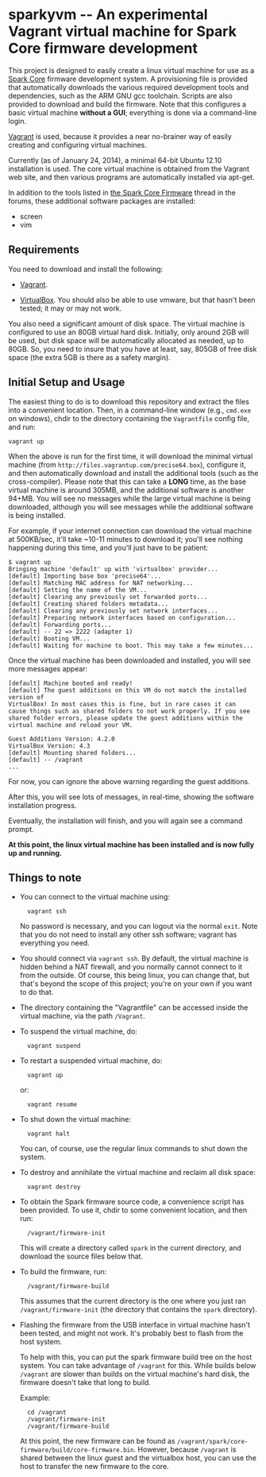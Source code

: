sparkyvm -- An experimental Vagrant virtual machine for Spark Core firmware development
=======================================================================================

This project is designed to easily create a linux virtual machine for use as a
[Spark Core](https://www.spark.io) firmware development system.  A
provisioning file is provided that automatically downloads the various
required development tools and dependencies, such as the ARM GNU gcc
toolchain.  Scripts are also provided to download and build the firmware.
Note that this configures a basic virtual machine **without a GUI**;
everything is done via a command-line login.

[Vagrant](http://www.vagrantup.com) is used, because it provides a near
no-brainer way of easily creating and configuring virtual machines.

Currently (as of January 24, 2014), a minimal 64-bit Ubuntu 12.10
installation is used.  The core virtual machine is obtained from the Vagrant
web site, and then various programs are automatically installed via apt-get.

In addition to the tools listed in [the Spark Core
Firmware](https://community.spark.io/t/the-spark-core-firmware/532) thread in
the forums, these additional software packages are installed:

* screen
* vim


Requirements
------------

You need to download and install the following:

* [Vagrant](http://www.vagrantup.com).

* [VirtualBox](https://www.virtualbox.org/).  You should also be able to
  use vmware, but that hasn't been tested; it may or may not work.

You also need a significant amount of disk space.  The virtual machine is
configured to use an 80GB virtual hard disk.  Initially, only around 2GB will
be used, but disk space will be automatically allocated as needed, up to 80GB.
So, you need to insure that you have at least, say, 805GB of free disk space
(the extra 5GB is there as a safety margin).



Initial Setup and Usage
-----------------------

The easiest thing to do is to download this repository and extract the files
into a convenient location.  Then, in a command-line window (e.g., `cmd.exe`
on windows), chdir to the directory containing the `Vagrantfile` config
file, and run:

    vagrant up

When the above is run for the first time, it will download the minimal virtual
machine (from `http://files.vagrantup.com/precise64.box`), configure it, and
then automatically download and install the additional tools (such as the
cross-compiler).  Please note that this can take a **LONG** time, as the base
virtual machine is around 305MB, and the additional software is another 94+MB.
You will see no messages while the large virtual machine is being downloaded,
although you will see messages while the additional software is being
installed.

For example, if your internet connection can download the virtual machine at
500KB/sec, it'll take ~10-11 minutes to download it; you'll see nothing
happening during this time, and you'll just have to be patient:

    $ vagrant up
    Bringing machine 'default' up with 'virtualbox' provider...
    [default] Importing base box 'precise64'...
    [default] Matching MAC address for NAT networking...
    [default] Setting the name of the VM...
    [default] Clearing any previously set forwarded ports...
    [default] Creating shared folders metadata...
    [default] Clearing any previously set network interfaces...
    [default] Preparing network interfaces based on configuration...
    [default] Forwarding ports...
    [default] -- 22 => 2222 (adapter 1)
    [default] Booting VM...
    [default] Waiting for machine to boot. This may take a few minutes...

Once the virtual machine has been downloaded and installed, you will
see more messages appear:

    [default] Machine booted and ready!
    [default] The guest additions on this VM do not match the installed version of
    VirtualBox! In most cases this is fine, but in rare cases it can
    cause things such as shared folders to not work properly. If you see
    shared folder errors, please update the guest additions within the
    virtual machine and reload your VM.

    Guest Additions Version: 4.2.0
    VirtualBox Version: 4.3
    [default] Mounting shared folders...
    [default] -- /vagrant
    ...

For now, you can ignore the above warning regarding the guest additions.

After this, you will see lots of messages, in real-time, showing the software
installation progress.

Eventually, the installation will finish, and you will again see a command
prompt.

**At this point, the linux virtual machine has been installed and is now fully
up and running.**


Things to note
--------------

* You can connect to the virtual machine using:

        vagrant ssh

  No password is necessary, and you can logout via the normal `exit`.  Note
  that you do not need to install any other ssh software; vagrant has
  everything you need.

* You should connect via `vagrant ssh`.  By default, the virtual machine is
  hidden behind a NAT firewall, and you normally cannot connect to it from the
  outside.  Of course, this being linux, you can change that, but that's
  beyond the scope of this project; you're on your own if you want to do that.

* The directory containing the "Vagrantfile" can be accessed inside the
  virtual machine, via the path `/Vagrant`.

* To suspend the virtual machine, do:

        vagrant suspend

* To restart a suspended virtual machine, do:

        vagrant up

  or:

        vagrant resume

* To shut down the virtual machine:

        vagrant halt

  You can, of course, use the regular linux commands to shut down the system.

* To destroy and annihilate the virtual machine and reclaim all disk space:

        vagrant destroy

* To obtain the Spark firmware source code, a convenience script has been
  provided.  To use it, chdir to some convenient location, and then run:

        /vagrant/firmware-init

  This will create a directory called `spark` in the current directory, and
  download the source files below that.

* To build the firmware, run:

        /vagrant/firmware-build

  This assumes that the current directory is the one where you just ran
  `/vagrant/firmware-init` (the directory that contains the `spark`
  directory).

* Flashing the firmware from the USB interface in virtual machine hasn't been
  tested, and might not work.  It's probably best to flash from the host
  system.

  To help with this, you can put the spark firmware build tree on the host
  system.  You can take advantage of `/vagrant` for this.  While builds below
  `/vagrant` are slower than builds on the virtual machine's hard disk, the
  firmware doesn't take that long to build.

  Example:

        cd /vagrant
        /vagrant/firmware-init
        /vagrant/firmware-build

  At this point, the new firmware can be found as
  `/vagrant/spark/core-firmware/build/core-firmware.bin`.  However, because
  `/vagrant` is shared between the linux guest and the virtualbox host, you
  can use the host to transfer the new firmware to the core.




